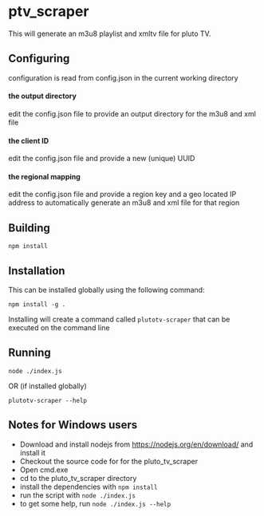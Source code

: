 # ptv_scraper
This will generate an m3u8 playlist and xmltv file for pluto TV.

## Configuring
configuration is read from config.json in the current working directory

#### the output directory
edit the config.json file to provide an output directory for the m3u8 and xml file
#### the client ID
edit the config.json file and provide a new (unique) UUID
#### the regional mapping
edit the config.json file and provide a region key and a geo located IP address to automatically generate an m3u8 and xml file for that region

## Building
```
npm install
```

## Installation
This can be installed globally using the following command:
```
npm install -g .
```
Installing will create a command called `plutotv-scraper` that can be executed on the command line

## Running
```
node ./index.js
```

OR (if installed globally)

```
plutotv-scraper --help
```

## Notes for Windows users
- Download and install nodejs from https://nodejs.org/en/download/ and install it
- Checkout the source code for for the pluto_tv_scraper
- Open cmd.exe
- cd to the pluto_tv_scraper directory
- install the dependencies with `npm install`
- run the script with `node ./index.js`
- to get some help, run `node ./index.js --help`
